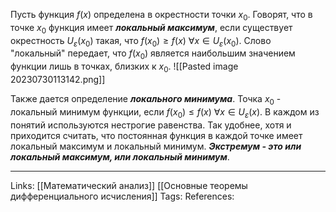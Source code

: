 Пусть функция $f(x)$ определена в окрестности точки $x_0$. Говорят, что в точке $x_0$ функция имеет ***локальный максимум***, если существует окрестность $U_\varepsilon(x_0)$ такая, что $f(x_0) \ge f(x) \  \forall x \in U_\varepsilon(x_0)$. Слово "локальный" передает, что $f(x_0)$ является наибольшим значением функции лишь в точках, близких к $x_0$. 
![[Pasted image 20230730113142.png]]

Также дается определение ***локального минимума***. Точка $x_0$ - локальный минимум функции, если $f(x_0) \le f(x) \ \forall x \in U_\varepsilon(x)$. 
В каждом из понятий используются нестрогие равенства. Так удобнее, хотя и приходится считать, что постоянная функция в каждой точке имеет локальный максимум и локальный минимум. 
***Экстремум - это или локальный максимум, или локальный минимум***. 


___
Links: [[Математический анализ]] [[Основные теоремы дифференциального исчисления]] 
Tags:
References: